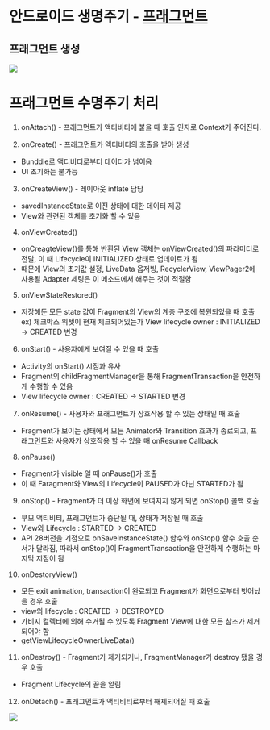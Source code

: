 # 안드로이드 생명주기 - [프래그먼트](https://developer.android.com/guide/components/fragments)

## 프래그먼트 생성
![](https://developer.android.com/static/images/fragment_lifecycle.png?hl=ko)


# 프래그먼트 수명주기 처리
1. onAttach() - 프래그먼트가 액티비티에 붙을 때 호출
인자로 Context가 주어진다.

2. onCreate() - 프래그먼트가 액티비티의 호출을 받아 생성
- Bunddle로 액티비티로부터 데이터가 넘어옴
- UI 초기화는 불가능

3. onCreateView() - 레이아웃 inflate 담당
- savedInstanceState로 이전 상태에 대한 데이터 제공
- View와 관련된 객체를 초기화 할 수 있음

4. onViewCreated() 
- onCreagteView()를 통해 반환된 View 객체는 onViewCreated()의 파라미터로 전달, 이 때 Lifecycle이 INITIALIZED 상태로 업데이트가 됨
- 때문에 View의 초기값 설정, LiveData 옵저빙, RecyclerView, ViewPager2에 사용될 Adapter 세팅은 이 메소드에서 해주는 것이 적절함

5. onViewStateRestored()
- 저장해둔 모든 state 값이 Fragment의 View의 계층 구조에 복원되었을 때 호출 ex) 체크박스 위젯이 현재 체크되어있는가
View lifecycle owner : INITIALIZED → CREATED 변경

6. onStart() - 사용자에게 보여질 수 있을 때 호출
- Activity의 onStart() 시점과 유사
- Fragment의 childFragmentManager을 통해 FragmentTransaction을 안전하게 수행할 수 있음
- View lifecycle owner : CREATED → STARTED 변경

7. onResume() - 사용자와 프래그먼트가 상호작용 할 수 있는 상태일 때 호출
- Fragment가 보이는 상태에서 모든 Animator와 Transition 효과가 종료되고, 프래그먼트와 사용자가 상호작용 할 수 있을 때 onResume Callback

8. onPause() 
- Fragment가 visible 일 때 onPause()가 호출
- 이 때 Faragment와 View의 Lifecycle이 PAUSED가 아닌 STARTED가 됨

9. onStop() - Fragment가 더 이상 화면에 보여지지 않게 되면 onStop() 콜백 호출
- 부모 액티비티, 프래그먼트가 중단될 때, 상태가 저장될 때 호출
- View와 Lifecycle : STARTED → CREATED
- API 28버전을 기점으로 onSaveInstanceState() 함수와 onStop() 함수 호출 순서가 달라짐, 따라서 onStop()이 FragmentTransaction을 안전하게 수행하는 마지막 지점이 됨

10. onDestoryView()
- 모든 exit animation, transaction이 완료되고 Fragment가 화면으로부터 벗어났을 경우 호출
- view와 lifecycle : CREATED → DESTROYED
- 가비지 컬렉터에 의해 수거될 수 있도록 Fragment View에 대한 모든 참조가 제거되어야 함
- getViewLifecycleOwnerLiveData()

11. onDestroy() - Fragment가 제거되거나, FragmentManager가 destroy 됐을 경우 호출
- Fragment Lifecycle의 끝을 알림

12. onDetach() - 프래그먼트가 액티비티로부터 해제되어질 때 호출

![](https://developer.android.com/static/images/activity_fragment_lifecycle.png?hl=ko)